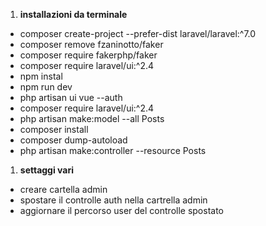 1. **installazioni da terminale**
- composer create-project --prefer-dist laravel/laravel:^7.0
- composer remove fzaninotto/faker
- composer require fakerphp/faker    
- composer require laravel/ui:^2.4
- npm instal
- npm run dev
- php artisan ui vue --auth 
- composer require laravel/ui:^2.4
- php artisan make:model --all Posts
- composer install
- composer dump-autoload
- php artisan make:controller --resource Posts

1. **settaggi vari**
- creare cartella admin
- spostare il controlle auth nella cartrella admin
- aggiornare il percorso user del controlle spostato

